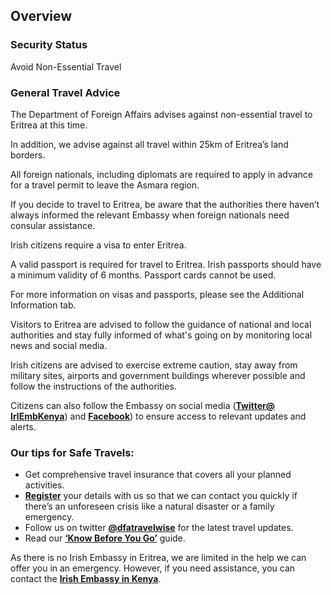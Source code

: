 ## Overview

### **Security Status**

Avoid Non-Essential Travel

### **General Travel Advice**

The Department of Foreign Affairs advises against non-essential travel to Eritrea at this time.

In addition, we advise against all travel within 25km of Eritrea’s land borders.

All foreign nationals, including diplomats are required to apply in advance for a travel permit to leave the Asmara region.

If you decide to travel to Eritrea, be aware that the authorities there haven’t always informed the relevant Embassy when foreign nationals need consular assistance.

Irish citizens require a visa to enter Eritrea.

A valid passport is required for travel to Eritrea. Irish passports should have a minimum validity of 6 months. Passport cards cannot be used.

For more information on visas and passports, please see the Additional Information tab.

Visitors to Eritrea are advised to follow the guidance of national and local authorities and stay fully informed of what's going on by monitoring local news and social media.

Irish citizens are advised to exercise extreme caution, stay away from military sites, airports and government buildings wherever possible and follow the instructions of the authorities.

Citizens can also follow the Embassy on social media ([**Twitter@ IrlEmbKenya**](https://twitter.com/IrlEmbKenya)) and [**Facebook**](https://www.facebook.com/irishembassyinkenya/)) to ensure access to relevant updates and alerts.

### **Our tips for Safe Travels:**

* Get comprehensive travel insurance that covers all your planned activities.
* [**Register**](/en/dfa/overseas-travel/citizens-registration/) your details with us so that we can contact you quickly if there’s an unforeseen crisis like a natural disaster or a family emergency.
* Follow us on twitter [**@dfatravelwise**](https://www.twitter.com/DFATravelWise) for the latest travel updates.
* Read our [**‘Know Before You Go’**](/en/dfa/overseas-travel/know-before-you-go/) guide.

As there is no Irish Embassy in Eritrea, we are limited in the help we can offer you in an emergency. However, if you need assistance, you can contact the [**Irish Embassy in Kenya**](/en/kenya/nairobi/).
